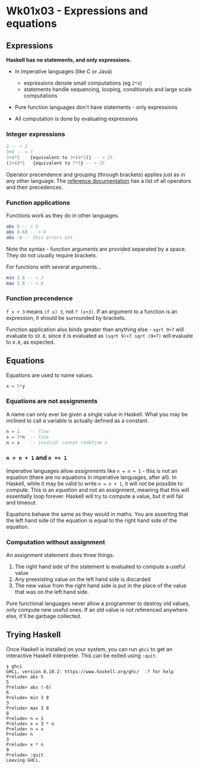 # Wk01x03 - Expressions and equations

## Expressions

**Haskell has no statements, and only expressions.**

* In imperative languages (like C or Java)
  * expressions denote small computations (eg `2*x`)
  * statements handle sequencing, looping, conditionals and large scale computations

* Pure function languages don't have statements - only expressions
* All computation is done by evaluating expressions

### Integer expressions

```hs
2 -- > 2
3+4 -- > 7
3+4*5    {equivalent to 3+(4*5)} -- > 23
(3+4)*5   {equivalent to 7*5} -- > 35
```

Operator precendence and grouping (through brackets) applies just as in any other language. The [reference documentation](https://www.haskell.org/onlinereport/exps.html) has a list of all operators and their precedences.

### Function applications

Functions work as they do in other languages.

```hs
abs 5 -- > 5
abs (-6) -- > 6
abs -6 -- this errors out
```

Note the syntax - function arguments are provided separated by a space. They do not usually require brackets.

For functions with several arguments...

```hs
min 3 8 -- > 3
max 3 8 -- > 8
```

### Function precendence

`f x + 3` means `(f x) 3`, not `f (x+3)`. If an argument to a function is an expression, it should be surrounded by brackets.

Function application also binds greater than anything else - `sqrt 9+7` will evaluate to `10.0`, since it is evaluated as `(sqrt 9)+7`. `sqrt (9+7)` will evaluate to `4.0`, as expected.

## Equations

Equations are used to name values.

```hs
x = 5*y
```

### Equations are not assignments

A name can only ever be given a single value in Haskell. What you may be inclined to call a variable is actually defined as a constant.

```hs
n = 1    -- fine
x = 3*n  -- fine
n = x    -- invalid: cannot redefine n
```

### `n = n + 1` and `n += 1`

Imperative languages allow *assignments* like `n = n + 1` - this is not an equation (there are no equations in imperative languages, after all). In Haskell, while it may be valid to write `n = n + 1`, it will not be possible to compute. This is an *equation* and not an assignment, meaning that this will essentially loop forever. Haskell will try to compute a value, but it will fail and timeout.

Equations behave the same as they would in maths. You are asserting that the left hand side of the equation is equal to the right hand side of the equation.

### Computation without assignment

An assignment statement does three things.

1. The right hand side of the statement is evaluated to compute a useful value
2. Any preexisting value on the left hand side is discarded
3. The new value from the right hand side is put in the place of the value that was on the left hand side.

Pure functional languages never allow a programmer to destroy old values, only compute new useful ones. If an old value is not referenced anywhere else, it'll be garbage collected.

## Trying Haskell

Once Haskell is installed on your system, you can run `ghci` to get an interactive Haskell interpreter. This can be exited using `:quit`.

```
❯ ghci
GHCi, version 8.10.2: https://www.haskell.org/ghc/  :? for help
Prelude> abs 5
5
Prelude> abs (-6)
6
Prelude> min 3 8
3
Prelude> max 3 8
8
Prelude> n = 1
Prelude> x = 3 * n
Prelude> n = x
Prelude> n
3
Prelude> x * n
9
Prelude> :quit
Leaving GHCi.
```